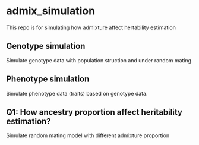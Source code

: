 # admix_simulation

This repo is for simulating how admixture affect hertability estimation 

## Genotype simulation 

Simulate genotype data with population struction and under random mating.

## Phenotype simulation

Simulate phenotype data (traits) based on genotype data.

## Q1: How ancestry proportion affect heritability estimation?

Simulate random mating model with different admixture proportion

